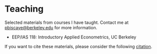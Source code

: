 # Teaching

Selected materials from courses I have taught. Contact me at <pbiscaye@berkeley.edu> for more information.

- EEP/IAS 118: Introductory Applied Econometrics, UC Berkeley

If you want to cite these materials, please consider the following [citation](https://github.com/pbiscaye/Teaching/Citation.md).
